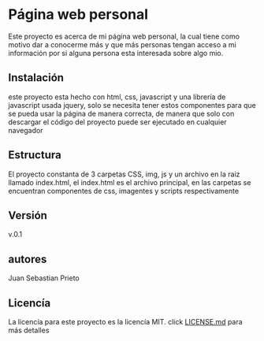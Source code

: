 # Página web personal
Este proyecto es acerca de mi página web personal, la cual tiene como motivo dar a conocerme más y que más personas tengan acceso a mi información por si alguna persona esta interesada sobre algo mio.

## Instalación
este proyecto esta hecho con html, css, javascript y una librería de javascript usada jquery, solo se necesita tener estos componentes para que se pueda usar la página de manera correcta, de manera que solo con descargar el código del proyecto puede ser ejecutado en cualquier navegador

## Estructura
El proyecto constanta de 3 carpetas CSS, img, js y un archivo en la raiz llamado index.html, el index.html es el archivo principal, en las carpetas se encuentran componentes de css, imagentes y scripts respectivamente

## Versión
v.0.1

## autores
Juan Sebastian Prieto

## Licencía
La licencía para este proyecto es la licencía MIT. click  [LICENSE.md](LICENSE.md) para más detalles
